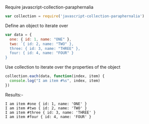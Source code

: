 Require javascript-collection-paraphernalia
   
``` javascript 
var collection = require('javascript-collection-paraphernalia')
```
    
Define an object to iterate over    
 
``` javascript 
var data = {
  one: { id: 1, name: "ONE" },
  two: `{ id: 2, name: "TWO" },
  three: { id: 3, name: "THREE" },
  four: { id: 4, name: "FOUR" }
}
```
    
Use collection to iterate over the properties of the object    
    
``` javascript 
collection.each(data, function(index, item) {
  console.log("I am item #%s", index, item)
})
```

Results:-

    I am item #one { id: 1, name: 'ONE' }
    I am item #two { id: 2, name: 'TWO' }
    I am item #three { id: 3, name: 'THREE' }
    I am item #four { id: 4, name: 'FOUR' }
